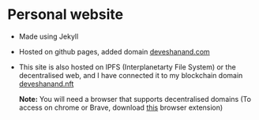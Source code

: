# Personal website

-  Made using Jekyll
-  Hosted on github pages, added domain <a href="https:deveshanand.com" target="_blank">deveshanand.com</a>
-  This site is also hosted on IPFS (Interplanetarty File System) or the decentralised web, and I have connected it to my blockchain domain <a href="https://deveshanand.nft/" target="_blank">deveshanand.nft</a>

   **Note:** You will need a browser that supports decentralised domains (To access on chrome or Brave, download <a href="https://chrome.google.com/webstore/detail/unstoppable-extension/beelkklmblgdljamcmoffgfbdddfpnnl?hl=en" target="_blank">this</a> browser extension)
